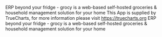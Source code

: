 ERP beyond your fridge - grocy is a web-based self-hosted groceries & household management solution for your home
This App is supplied by TrueCharts, for more information please visit https://truecharts.org
ERP beyond your fridge - grocy is a web-based self-hosted groceries & household management solution for your home

